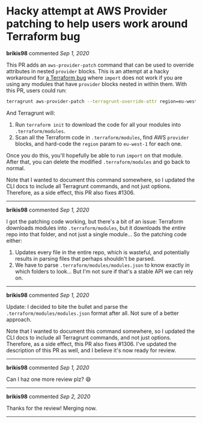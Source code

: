 # Hacky attempt at AWS Provider patching to help users work around Terraform bug

**brikis98** commented *Sep 1, 2020*

This PR adds an `aws-provider-patch` command that can be used to override attributes in nested `provider` blocks. This is an attempt at a hacky workaround for [a Terraform bug](https://github.com/hashicorp/terraform/issues/13018) where `import` does not work if you are using any modules that have `provider` blocks nested in within them. With this PR, users could run:

```bash
terragrunt aws-provider-patch --terragrunt-override-attr region=eu-west-1
```

And Terragrunt will:

1. Run `terraform init` to download the code for all your modules into `.terraform/modules`.
1. Scan all the Terraform code in `.terraform/modules`, find AWS `provider` blocks, and hard-code the `region` param
   to `eu-west-1` for each one. 

Once you do this, you'll hopefully be able to run `import` on that module. After that, you can delete the modified `.terraform/modules` and go back to normal.

Note that I wanted to document this command somewhere, so I updated the CLI docs to include all Terragrunt commands, and not just options. Therefore, as a side effect, this PR also fixes #1306.
<br />
***


**brikis98** commented *Sep 1, 2020*

I got the patching code working, but there's a bit of an issue: Terraform downloads modules into `.terraform/modules`, but it downloads the _entire_ repo into that folder, and not just a single module... So the patching code either:

1. Updates every file in the entire repo, which is wasteful, and potentially results in parsing files that perhaps shouldn't be parsed.
1. We have to parse `.terraform/modules/modules.json` to know exactly in which folders to look... But I'm not sure if that's a stable API we can rely on.
***

**brikis98** commented *Sep 1, 2020*

Update: I decided to bite the bullet and parse the `.terraform/modules/modules.json` format after all. Not sure of a better approach.

Note that I wanted to document this command somewhere, so I updated the CLI docs to include all Terragrunt commands, and not just options. Therefore, as a side effect, this PR also fixes #1306. I've updated the description of this PR as well, and I believe it's now ready for review.
***

**brikis98** commented *Sep 1, 2020*

Can I haz one more review plz? 😄 
***

**brikis98** commented *Sep 2, 2020*

Thanks for the review! Merging now.
***

